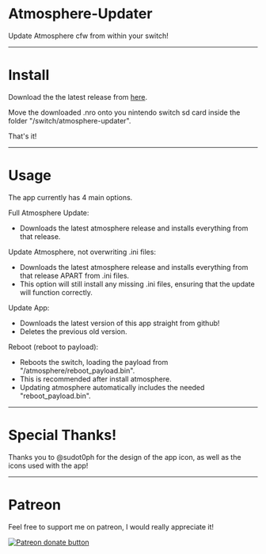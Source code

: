 # Atmosphere-Updater

Update Atmosphere cfw from within your switch!

----

# Install

Download the the latest release from [here](https://github.com/ITotalJustice/atmosphere-updater/releases).

Move the downloaded .nro onto you nintendo switch sd card inside the folder "/switch/atmosphere-updater".

That's it!

----

# Usage

The app currently has 4 main options.

Full Atmosphere Update:

* Downloads the latest atmosphere release and installs everything from that release.

Update Atmosphere, not overwriting .ini files:

* Downloads the latest atmosphere release and installs everything from that release APART from .ini files.
* This option will still install any missing .ini files, ensuring that the update will function correctly.

Update App:

* Downloads the latest version of this app straight from github!
* Deletes the previous old version.

Reboot (reboot to payload):

* Reboots the switch, loading the payload from "/atmosphere/reboot_payload.bin".
* This is recommended after install atmosphere.
* Updating atmosphere automatically includes the needed "reboot_payload.bin".

----

# Special Thanks!

Thanks you to @sudot0ph for the design of the app icon, as well as the icons used with the app!

----

# Patreon

Feel free to support me on patreon, I would really appreciate it!

<a href="https://www.patreon.com/totaljustice"><img src="https://c5.patreon.com/external/logo/become_a_patron_button@2x.png" alt="Patreon donate button" /> </a>
